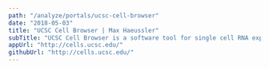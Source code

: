 ```yaml
---
path: "/analyze/portals/ucsc-cell-browser"
date: "2018-05-03"
title: "UCSC Cell Browser | Max Haeussler"
subTitle: "UCSC Cell Browser is a software tool for single cell RNA expression, a 2D viewer that shows cells as a dimensionality reduction plot with the expression data overlaid. The viewer allows a visual comparison of large single-cell datasets in 2D, overlaying metadata, marker gene levels and cell clustering information. This is be useful when comparing single cell layout (dimensionality reduction) methods and batch correction methods."
appUrl: "http://cells.ucsc.edu/"
githubUrl: "http://cells.ucsc.edu/"
---
```

